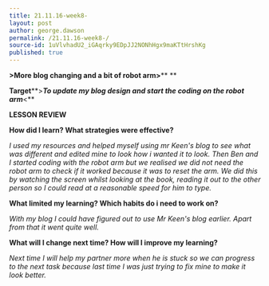 ```yaml
---
title: 21.11.16-week8-
layout: post
author: george.dawson
permalink: /21.11.16-week8-/
source-id: 1uVlvhadU2_iGAqrky9EDpJJ2NONhHgx9maKTtHrshKg
published: true
---
```

**>****More blog changing and a bit of robot arm****>****	**

**Target****>****_To update my blog design and start the coding on the robot arm_****<**

**LESSON REVIEW**

**How did I learn? What strategies were effective?**

*I used my resources and helped myself using mr Keen's blog to see what was different and edited mine to look how i wanted it to look. Then Ben and I started coding with the robot arm but we realised we did not need the robot arm to check if it worked because it was to reset the arm. We did this by watching the screen whilst looking at the book, reading it out to the other person so I could read at a reasonable speed for him to type.*

**What limited my learning? Which habits do i need to work on?**

*With my blog I could have figured out to use Mr Keen's blog earlier. Apart from that it went quite well.*

**What will I change next time? How will I improve my learning?**

*Next time I will help my partner more when he is stuck so we can progress to the next task because last time I was just trying to fix mine to make it look better.*


